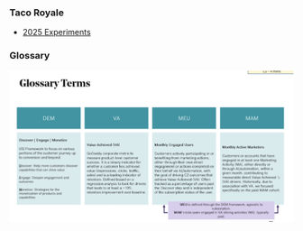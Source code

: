 
### Taco Royale
- [2025 Experiments](https://godaddy-corp.atlassian.net/wiki/spaces/MKTG/pages/3708924409/Taco+Royale+2025+Experiments)

### Glossary 
![Glossary](../../../static/img/docs/glossary-terms.jpg)
